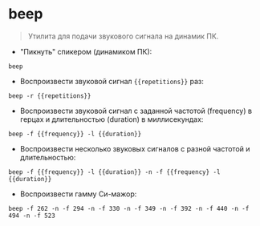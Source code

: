 # beep

> Утилита для подачи звукового сигнала на динамик ПК.

- "Пикнуть" спикером (динамиком ПК):

`beep`

- Воспроизвести звуковой сигнал `{{repetitions}}` раз:

`beep -r {{repetitions}}`

- Воспроизвести звуковой сигнал с заданной частотой (frequency) в герцах и длительностью (duration) в миллисекундах:

`beep -f {{frequency}} -l {{duration}}`

- Воспроизвести несколько звуковых сигналов с разной частотой и длительностью:

`beep -f {{frequency}} -l {{duration}} -n -f {{frequency} -l {{duration}}`

- Воспроизвести гамму Си-мажор:

`beep -f 262 -n -f 294 -n -f 330 -n -f 349 -n -f 392 -n -f 440 -n -f 494 -n -f 523`
